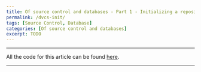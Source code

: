 ```yaml
---
title: Of source control and databases - Part 1 - Initializing a repository
permalink: /dvcs-init/
tags: [Source Control, Database]
categories: [Of source control and databases]
excerpt: TODO
---
```


---
All the code for this article can be found [here]().

---

